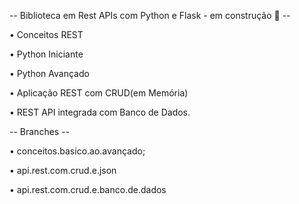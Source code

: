 -- Biblioteca em Rest APIs com Python e Flask - em construção 🚧 --

• Conceitos REST 

• Python Iniciante 

• Python Avançado 

• Aplicação REST com CRUD(em Memória) 

• REST API integrada com Banco de Dados.

-- Branches --

• conceitos.basico.ao.avançado;

• api.rest.com.crud.e.json

• api.rest.com.crud.e.banco.de.dados

